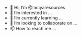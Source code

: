 - 👋 Hi, I’m @Inciyaresources
- 👀 I’m interested in ...
- 🌱 I’m currently learning ...
- 💞️ I’m looking to collaborate on ...
- 📫 How to reach me ...

<!---
Inciyaresources/Inciyaresources is a ✨ special ✨ repository because its `README.md` (this file) appears on your GitHub profile.
You can click the Preview link to take a look at your changes.
--->
